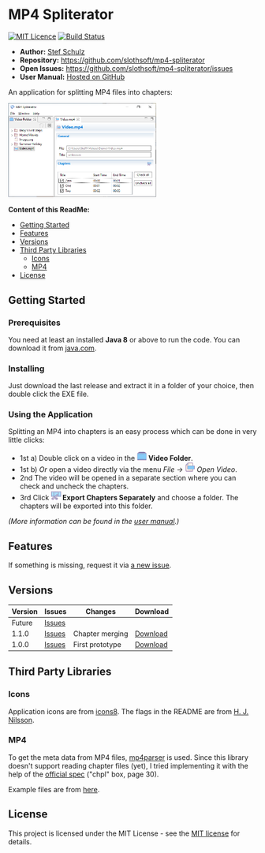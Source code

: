 # MP4 Spliterator

[![MIT Licence](https://img.shields.io/github/license/jenkinsci/java-client-api.svg?label=License)](http://opensource.org/licenses/MIT) [![Build Status](https://travis-ci.com/slothsoft/mp4-spliterator.svg?branch=master)](https://travis-ci.com/slothsoft/mp4-spliterator)

- **Author:** [Stef Schulz](mailto:s.schulz@slothsoft.de)
- **Repository:** <https://github.com/slothsoft/mp4-spliterator>
- **Open Issues:** <https://github.com/slothsoft/mp4-spliterator/issues>
- **User Manual:** [Hosted on GitHub](https://slothsoft.github.io/mp4-spliterator/)

An application for splitting MP4 files into chapters: 

<img alt="Screenshot" src="docs/resources/images/screenshot.png" width="300"/>



**Content of this ReadMe:**

- [Getting Started](#getting-started)
- [Features](#features)
- [Versions](#versions)
- [Third Party Libraries](#third-party-libraries)
    - [Icons](#icons)
    - [MP4](#mp4)
- [License](#license)



## Getting Started

### Prerequisites

You need at least an installed **Java 8** or above to run the code. You can download it from [java.com](https://www.java.com/download/).



### Installing

Just download the last release and extract it in a folder of your choice, then double click the EXE file.



### Using the Application


<p>Splitting an MP4 into chapters is an easy process which can be done in very 
little clicks:</p>

<ul>  
	<li>1st a) Double click on a video in the <b><img src="docs/resources/images/video-folder@2x.png" width="20"/> Video Folder</b>. </li>
	<li>1st b) <i>Or</i> open a video directly via the menu <i>File → <img src="docs/resources/images/file_video@2x.png" width="20"/> Open Video</i>. </li>
	<li>2nd The video will be opened in a separate section where you can check and uncheck the chapters.</li>
	<li>3rd Click <b><img src="docs/resources/images/export-split@2x.png" width="20"/> Export Chapters Separately</b> and choose a folder. The chapters will be exported into this folder.</li>
</ul>

*(More information can be found in the  [user manual](https://slothsoft.github.io/mp4-spliterator/).)*



##  Features

If something is missing, request it via [a new issue](https://github.com/slothsoft/mp4-spliterator/issues/new).



##  Versions


| Version       | Issues | Changes       | Download      |
| ------------- | ------ | ------------- | ------------- |
| Future | [Issues](https://github.com/slothsoft/mp4-spliterator/issues) | | |
| 1.1.0 | [Issues](https://github.com/slothsoft/mp4-spliterator/milestone/2?closed=1) | Chapter merging | [Download](https://github.com/slothsoft/mp4-spliterator/releases/tag/1.1.0)
| 1.0.0 | [Issues](https://github.com/slothsoft/mp4-spliterator/milestone/1?closed=1) | First prototype | [Download](https://github.com/slothsoft/mp4-spliterator/releases/tag/1.0.0)



## Third Party Libraries

### Icons

Application icons are from [icons8](https://icons8.de/). The flags in the README are from [H. J. Nilsson](https://github.com/hjnilsson/country-flags).


### MP4

To get the meta data from MP4 files, [mp4parser](https://github.com/sannies/mp4parser) is used. Since this library doesn't support reading chapter files (yet), I tried implementing it with the help of the [official spec](https://www.adobe.com/content/dam/acom/en/devnet/flv/video_file_format_spec_v10.pdf) ("chpl" box, page 30).

Example files are from [here](http://techslides.com/sample-webm-ogg-and-mp4-video-files-for-html5).



## License

This project is licensed under the MIT License - see the [MIT license](LICENSE) for details.
